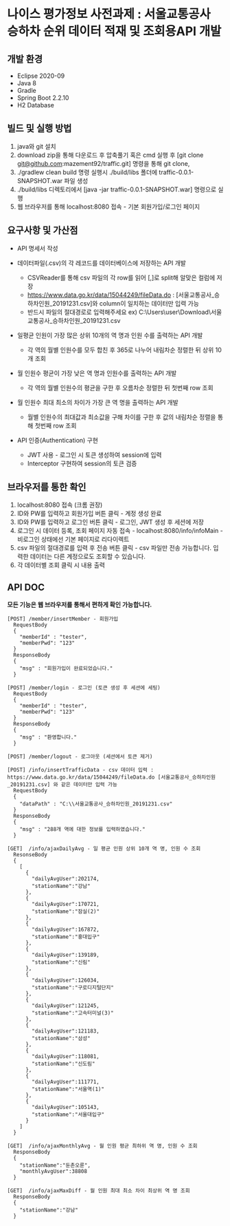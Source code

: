 # 나이스 평가정보 사전과제 : 서울교통공사 승하차 순위 데이터 적재 및 조회용API 개발

## 개발 환경
- Eclipse 2020-09
- Java 8
- Gradle
- Spring Boot 2.2.10
- H2 Database

## 빌드 및 실행 방법
1. java와 git 설치
2. download zip을 통해 다운로드 후 압축풀기 혹은 cmd 실행 후 [git clone git@github.com:mazement92/traffic.git] 명령을 통해 git clone, 
3. ./gradlew clean build 명령 실행시 ./build/libs 폴더에 traffic-0.0.1-SNAPSHOT.war 파일 생성
4. ./build/libs 디렉토리에서 [java -jar traffic-0.0.1-SNAPSHOT.war] 명령으로 실행
5. 웹 브라우저를 통해 localhost:8080 접속 - 기본 회원가입/로그인 페이지

## 요구사항 및 가산점 
- API 명세서 작성

- 데이터파일(.csv)의 각 레코드를 데이터베이스에 저장하는 API 개발
  - CSVReader를 통해 csv 파일의 각 row를 읽어 [,]로 split해 알맞은 컬럼에 저장
  - https://www.data.go.kr/data/15044249/fileData.do : [서울교통공사_승하차인원_20191231.csv]와 column이 일치하는 데이터만 입력 가능
  - 반드시 파일의 절대경로로 입력해주세요 ex) C:\\Users\\user\\Download\\서울교통공사_승하차인원_20191231.csv
  
- 일평균 인원이 가장 많은 상위 10개의 역 명과 인원 수를 출력하는 API 개발
  - 각 역의 월별 인원수를 모두 합친 후 365로 나누어 내림차순 정렬한 뒤 상위 10개 조회
  
- 월 인원수 평균이 가장 낮은 역 명과 인원수를 출력하는 API 개발
  - 각 역의 월별 인원수의 평균을 구한 후 오름차순 정렬한 뒤 첫번째 row 조회
  
- 월 인원수 최대 최소의 차이가 가장 큰 역 명을 출력하는 API 개발
  - 월별 인원수의 최대값과 최소값을 구해 차이를 구한 후 값의 내림차순 정렬을 통해 첫번째 row 조회
  
- API 인증(Authentication) 구현
  - JWT 사용 - 로그인 시 토큰 생성하여 session에 입력
  - Interceptor 구현하여 session의 토큰 검증

## 브라우저를 통한 확인
1. localhost:8080 접속 (크롬 권장)
2. ID와 PW를 입력하고 회원가입 버튼 클릭 - 계정 생성 완료
3. ID와 PW를 입력하고 로그인 버튼 클릭 - 로그인, JWT 생성 후 세션에 저장
4. 로그인 시 데이터 등록, 조회 페이지 자동 접속 - localhost:8080/info/infoMain - 비로그인 상태에선 기본 페이지로 리다이렉트
5. csv 파일의 절대경로를 입력 후 전송 버튼 클릭 - csv 파일만 전송 가능합니다. 입력한 데이터는 다른 계정으로도 조회할 수 있습니다.
6. 각 데이터별 조회 클릭 시 내용 출력

## API DOC
**모든 기능은 웹 브라우저를 통해서 편하게 확인 가능합니다.**

```
[POST] /member/insertMember - 회원가입
  RequestBody 
  {
    "memberId" : "tester",
    "memberPwd": "123"
  }
  ResponseBody
  {
    "msg" : "회원가입이 완료되었습니다."
  }
```
```
[POST] /member/login - 로그인 (토큰 생성 후 세션에 세팅)
  RequestBody 
  {
    "memberId" : "tester",
    "memberPwd": "123"
  }
  ResponseBody
  {
    "msg" : "환영합니다."
  }
```
```
[POST] /member/logout - 로그아웃 (세션에서 토큰 제거)
```
```
[POST] /info/insertTrafficData - csv 데이터 입력 : https://www.data.go.kr/data/15044249/fileData.do [서울교통공사_승하차인원_20191231.csv] 와 같은 데이터만 입력 가능
  RequestBody 
  {
    "dataPath" : "C:\\서울교통공사_승하차인원_20191231.csv"
  }
  ResponseBody
  {
    "msg" : "288개 역에 대한 정보를 입력하였습니다."
  }
```
```
[GET]  /info/ajaxDailyAvg - 일 평균 인원 상위 10개 역 명, 인원 수 조회
  ResonseBody
  {
    [
      {
        "dailyAvgUser":202174,
        "stationName":"강남"
      },
      {
        "dailyAvgUser":170721,
        "stationName":"잠실(2)"
      },
      {
        "dailyAvgUser":167872,
        "stationName":"홍대입구"
      },
      {
        "dailyAvgUser":139189,
        "stationName":"신림"
      },
      {
        "dailyAvgUser":126034,
        "stationName":"구로디지털단지"
      },
      {
        "dailyAvgUser":121245,
        "stationName":"고속터미널(3)"
      },
      {
        "dailyAvgUser":121183,
        "stationName":"삼성"
      },
      {
        "dailyAvgUser":118081,
        "stationName":"신도림"
      },
      {
        "dailyAvgUser":111771,
        "stationName":"서울역(1)"
      },
      {
        "dailyAvgUser":105143,
        "stationName":"서울대입구"
      }
    ]
  }
```
```
[GET]  /info/ajaxMonthlyAvg - 월 인원 평균 최하위 역 명, 인원 수 조회
  ResponseBody
  {
    "stationName":"둔촌오륜",
    "monthlyAvgUser":38808
  }
```
```
[GET]  /info/ajaxMaxDiff - 월 인원 최대 최소 차이 최상위 역 명 조회
  ResponseBody
  {
    "stationName":"강남"
  }
```
